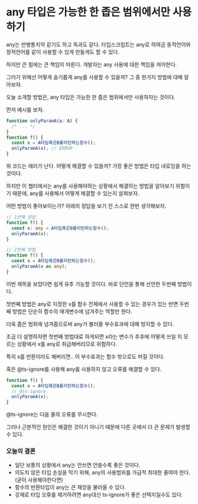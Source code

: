 # any 타입은 가능한 한 좁은 범위에서만 사용하기

any는 만병통치약 같기도 하고 독과도 같다. 타입스크립트는 any로 하여금 동적언어와 정적언어를 같이 사용할 수 있게 만들게도 할 수 있다.

하지만 큰 힘에는 큰 책임이 따른다. 개발자는 any 사용에 대한 책임을 져야한다.

그러기 위해선 어떻게 슬기롭게 any를 사용할 수 있을까? 그 중 한가지 방법에 대해 알아보자.

오늘 소개할 방법은, any 타입은 가능한 한 좁은 범위에서만 사용하자는 것이다.

먼저 예시를 보자.

```ts
function onlyParamA(a: A) {
  /* ... */
}
function f() {
  const x = A타입혹은B를리턴하는함수();
  onlyParamA(x); // ERROR
}
```

위 코드는 에러가 난다. 어떻게 해결할 수 있을까? 가장 좋은 방법은 타입 내로잉을 하는 것이다.

하지만 이 챕터에서는 any를 사용해야하는 상황에서 해결하는 방법을 알아보기 위함이기 때문에, any를 사용해서 어떻게 해결할 수 있는지 살펴보자.

어떤 방법이 좋아보이는가? 아래의 정답을 보기 전 스스로 한번 생각해보자.

```ts
// 1번째 방법
function f() {
  const x: any = A타입혹은B를리턴하는함수();
  onlyParamA(x);
}

// 2번째 방법
function f() {
  const x = A타입혹은B를리턴하는함수();
  onlyParamA(x as any);
}
```

이번 제목을 보았다면 쉽게 유추 가능할 것이다. 바로 단언을 통해 선언한 두번째 방법이다.

첫번째 방법은 any로 지정한 x를 함수 전체에서 사용할 수 있는 경우가 있는 반면 두번째 방법은 단순히 함수의 매개변수에 넘겨주는 역할만 한다.

더욱 좁은 범위에 넘겨줌으로써 any가 불러올 부수효과에 대해 방지할 수 있다.

조금 더 설명하자면 첫번째 방법대로 하게되면 x라는 변수가 추후에 어떻게 쓰일 지 모르는 상황에서 x를 any로 취급해버리므로 위험하다.

특히 x를 반환이라도 해버리면.. 이 부수효과는 함수 밖으로도 퍼질 것이다.

혹은 @ts-ignore를 사용해 any를 사용하지 않고 오류를 해결할 수 있다.

```ts
function f() {
  const x = A타입혹은B를리턴하는함수();
  // @ts-ignore
  onlyParamA(x);
}
```

@ts-ignore는 다음 줄의 오류를 무시한다.

그러나 근본적인 원인은 해결한 것이기 아니기 때문에 다른 곳에서 더 큰 문제가 발생할 수 있다.

### 오늘의 결론

- 일단 보통의 상황에서 any는 안쓰면 안쓸수록 좋은 것이다.
- 의도치 않은 타입 손실을 막기 위해, any의 사용범위를 가급적 최대한 줄여야 한다. (굳이 사용해야한다면)
- 함수의 반환타입이 any는 큰 재앙을 불러올 수 있다.
- 강제로 타입 오류를 제거하려면 any대신 ts-ignore가 좋은 선택지일수도 있다.
